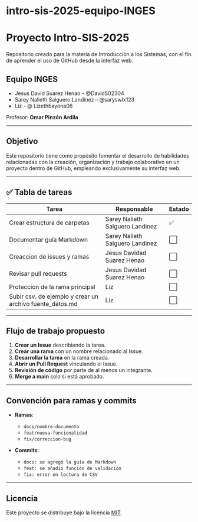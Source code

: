 # intro-sis-2025-equipo-INGES
 # Proyecto Intro-SIS-2025

Repositorio creado para la materia de Introducción a los Sistemas, con el fin de aprender el uso de GitHub desde la interfaz web.

## Equipo INGES
- Jesus David Suarez Henao – @DavidS02304
- Sarey Nalieth Salguero Landinez – @saryswlx123
- Liz - @ Lizethbayona06

Profesor: **Omar Pinzón Ardila**

---

## Objetivo
Este repositorio tiene como propósito fomentar el desarrollo de habilidades relacionadas con la creación, organización y trabajo colaborativo en un proyecto dentro de GitHub, empleando exclusivamente su interfaz web.

---

## ✅ Tabla de tareas
| Tarea | Responsable | Estado |
|-------|-------------|--------|
| Crear estructura de carpetas | Sarey Nalieth Salguero Landinez| ✅ |
| Documentar guía Markdown | Sarey Nalieth Salguero Landinez | ⬜ |
| Creaccion de issues y ramas | Jesus Davidad Suarez Henao | ⬜ |
| Revisar pull requests | Jesus Davidad Suarez Henao | ⬜ |
| Proteccion de la rama principal | Liz | ⬜ |
| Subir csv. de ejemplo y crear un archivo fuente_datos.md  | Liz | ⬜ |




---

##  Flujo de trabajo propuesto
1. **Crear un Issue** describiendo la tarea.  
2. **Crear una rama** con un nombre relacionado al Issue.  
3. **Desarrollar la tarea** en la rama creada.  
4. **Abrir un Pull Request** vinculando el Issue.  
5. **Revisión de código** por parte de al menos un integrante.  
6. **Merge a main** solo si está aprobado.  

---

##  Convención para ramas y commits
- **Ramas**:  
  - `docs/nombre-documento`  
  - `feat/nueva-funcionalidad`  
  - `fix/correccion-bug`

- **Commits**:  
  - `docs: se agregó la guía de Markdown`  
  - `feat: se añadió función de validación`  
  - `fix: error en lectura de CSV`  

---

##  Licencia
Este proyecto se distribuye bajo la licencia [MIT](LICENSE).

